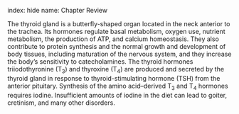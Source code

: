 index: hide
name: Chapter Review

The thyroid gland is a butterfly-shaped organ located in the neck anterior to the trachea. Its hormones regulate basal metabolism, oxygen use, nutrient metabolism, the production of ATP, and calcium homeostasis. They also contribute to protein synthesis and the normal growth and development of body tissues, including maturation of the nervous system, and they increase the body’s sensitivity to catecholamines. The thyroid hormones triiodothyronine (T<sub>3</sub>) and thyroxine (T<sub>4</sub>) are produced and secreted by the thyroid gland in response to thyroid-stimulating hormone (TSH) from the anterior pituitary. Synthesis of the amino acid–derived T<sub>3</sub> and T<sub>4</sub> hormones requires iodine. Insufficient amounts of iodine in the diet can lead to goiter, cretinism, and many other disorders.
